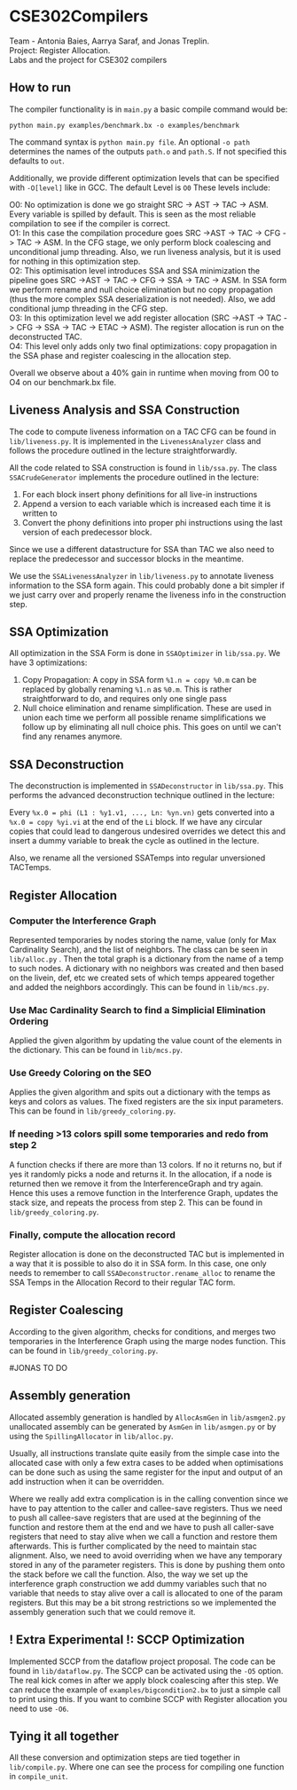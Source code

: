 # CSE302Compilers

Team - Antonia Baies, Aarrya Saraf, and Jonas Treplin. \
Project: Register Allocation. \
Labs and the project for CSE302 compilers 


## How to run

The compiler functionality is in `main.py` a basic compile command would be:

```
python main.py examples/benchmark.bx -o examples/benchmark
```

The command syntax is `python main.py file`. An optional `-o path` determines the names of the outputs `path.o` and `path.S`. 
If not specified this defaults to `out`.  

Additionally, we provide different optimization levels that can be specified with `-O[level]` like in GCC. The default Level is `O0` These levels include:

O0: No optimization is done we go straight SRC -> AST -> TAC -> ASM. Every variable is spilled by default. This is seen as the most reliable compilation to see if the compiler is correct.   
O1: In this case the compilation procedure goes SRC ->AST -> TAC -> CFG -> TAC -> ASM. In the CFG stage, we only perform block coalescing and unconditional jump threading. Also, we run liveness analysis, but it is used for nothing in this optimization step.  
O2:  This optimisation level introduces SSA and SSA minimization the pipeline goes SRC ->AST -> TAC -> CFG -> SSA -> TAC -> ASM. In SSA form we perform rename and null choice elimination but no copy propagation (thus the more complex SSA deserialization is not needed). Also, we add conditional jump threading in the CFG step.   
O3: In this optimization level we add register allocation (SRC ->AST -> TAC -> CFG -> SSA -> TAC -> ETAC -> ASM).  The register allocation is run on the deconstructed TAC.  
O4: This level only adds only two final optimizations: copy propagation in the SSA phase and register coalescing in the allocation step. 

Overall we observe about a 40% gain in runtime when moving from O0 to O4 on our benchmark.bx file.

## Liveness Analysis and SSA Construction

The code to compute liveness information on a TAC CFG can be found in `lib/liveness.py`. It is implemented in the `LivenessAnalyzer` class and follows the procedure outlined in the lecture straightforwardly.

All the code related to SSA construction is found in `lib/ssa.py`. The class `SSACrudeGenerator` implements the procedure outlined in the lecture:

1. For each block insert phony definitions for all live-in instructions
2. Append a version to each variable which is increased each time it is written to 
3. Convert the phony definitions into proper phi instructions using the last version of each predecessor block.

Since we use a different datastructure for SSA than TAC we also need to replace the predecessor and successor blocks in the meantime. 

We use the `SSALivenessAnalyzer` in `lib/liveness.py` to annotate liveness information to the SSA form again. This could probably done a bit simpler if we just carry over and properly rename the liveness info in the construction step.

## SSA Optimization

All optimization in the SSA Form is done in `SSAOptimizer` in `lib/ssa.py`. We have 3 optimizations:

1. Copy Propagation: A copy in SSA form `%1.n = copy %0.m` can be replaced by globally renaming `%1.n` as `%0.m`. This is rather straightforward to do, and requires only one single pass
2. Null choice elimination and rename simplification. These are used in union each time we perform all possible rename simplifications we follow up by eliminating all null choice phis. This goes on until we can't find any renames anymore.

## SSA Deconstruction

The deconstruction is implemented in `SSADeconstructor` in `lib/ssa.py`. This performs the advanced deconstruction technique outlined in the lecture:

Every `%x.0 = phi (L1 : %y1.v1, ..., Ln: %yn.vn)` gets converted into a `%x.0 = copy %yi.vi` at the end of the `Li` block. If we have any circular copies that could lead to dangerous undesired overrides we detect this and insert a dummy variable to break the cycle as outlined in the lecture.

Also, we rename all the versioned SSATemps into regular unversioned TACTemps.

## Register Allocation

### Computer the Interference Graph

Represented temporaries by nodes storing the name, value (only for Max Cardinality Search), and the list of neighbors. The class can be seen in `lib/alloc.py` . Then the total graph is a dictionary from the name of a temp to such nodes. A dictionary with no neighbors was created and then based on the livein, def, etc we created sets of which temps appeared together and added the neighbors accordingly. This can be found in `lib/mcs.py`.

### Use Mac Cardinality Search to find a Simplicial Elimination Ordering 

Applied the given algorithm by updating the value count of the elements in the dictionary. This can be found in `lib/mcs.py`.

### Use Greedy Coloring on the SEO

Applies the given algorithm and spits out a dictionary with the temps as keys and colors as values. The fixed registers are the six input parameters. This can be found in `lib/greedy_coloring.py`.


### If needing >13 colors spill some temporaries and redo from step 2
A function checks if there are more than 13 colors. If no it returns no, but if yes it randomly picks a node and returns it. In the allocation, if a node is returned then we remove it from the InterferenceGraph and try again. Hence this uses a remove function in the Interference Graph, updates the stack size, and repeats the process from step 2. This can be found in `lib/greedy_coloring.py`.

### Finally, compute the allocation record

Register allocation is done on the deconstructed TAC but is implemented in a way that it is possible to also do it in SSA form. In this case, one only needs to remember to call `SSADeconstructor.rename_alloc` to rename the SSA Temps in the Allocation Record to their regular TAC form.

## Register Coalescing 

According to the given algorithm, checks for conditions, and merges two temporaries in the Interference Graph using the marge nodes function. This can be found in `lib/greedy_coloring.py`.

#JONAS TO DO 

## Assembly generation

Allocated assembly generation is handled by `AllocAsmGen` in `lib/asmgen2.py` unallocated assembly can be generated by `AsmGen` in `lib/asmgen.py` or by using the `SpillingAllocator` in `lib/alloc.py`.

Usually, all instructions translate quite easily from the simple case into the allocated case with only a few extra cases to be added when optimisations can be done such as using the same register for the input and output of an add instruction when it can be overridden.

Where we really add extra complication is in the calling convention since we have to pay attention to the caller and callee-save registers. Thus we need to push all callee-save registers that are used at the beginning of the function and restore them at the end and we have to push all caller-save registers that need to stay alive when we call a function and restore them afterwards. This is further complicated by the need to maintain stac alignment. Also, we need to avoid overriding when we have any temporary stored in any of the parameter registers. This is done by pushing them onto the stack before we call the function. Also, the way we set up the interference graph construction we add dummy variables such that no variable that needs to stay alive over a call is allocated to one of the param registers. But this may be a bit strong restrictions so we implemented the assembly generation such that we could remove it.

## ! Extra Experimental !: SCCP Optimization

Implemented SCCP from the dataflow project proposal. The code can be found in `lib/dataflow.py`. The SCCP can be activated using the `-O5` option. The real kick comes in after we apply block coalescing after this step. We can reduce the example of `examples/bigcondition2.bx` to just a simple call to print using this. If you want to combine SCCP with Register allocation you need to use `-O6`. 

## Tying it all together

All these conversion and optimization steps are tied together in `lib/compile.py`. Where one can see the process for compiling one function in `compile_unit`.
